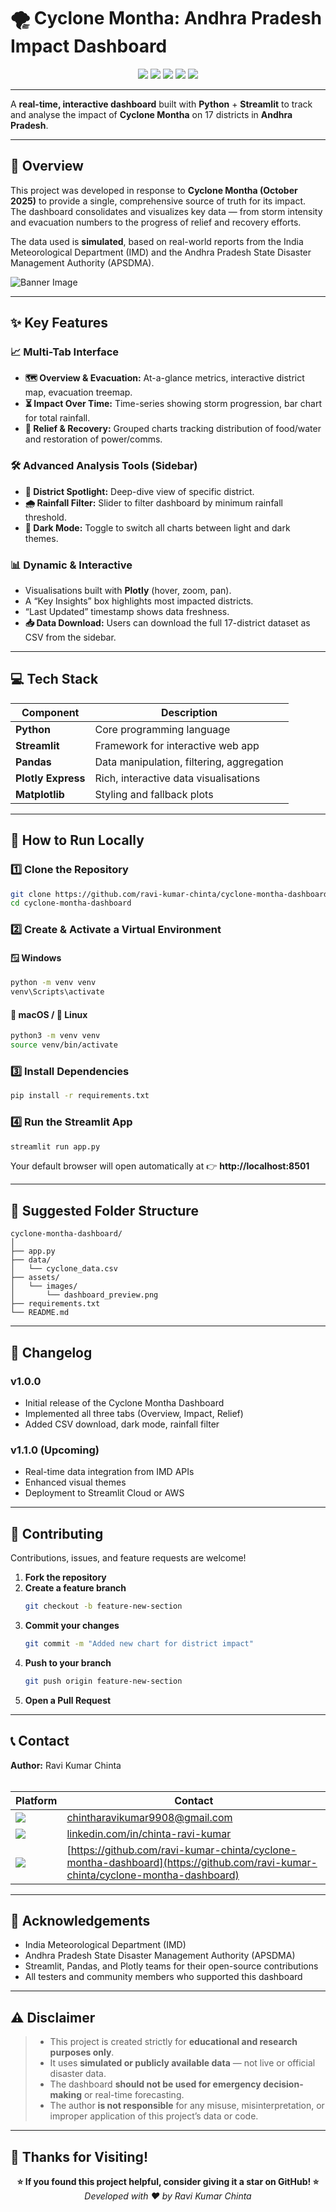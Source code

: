 # 🌪️ Cyclone Montha: Andhra Pradesh Impact Dashboard

<p align="center">
  <!--<b>Built with</b><br>-->
  <img src="https://img.shields.io/badge/Python-3776AB?style=for-the-badge&logo=python&logoColor=white"/>
  <img src="https://img.shields.io/badge/Streamlit-FF4B4B?style=for-the-badge&logo=streamlit&logoColor=white"/>
  <img src="https://img.shields.io/badge/Pandas-150458?style=for-the-badge&logo=pandas&logoColor=white"/>
  <img src="https://img.shields.io/badge/Plotly-3F4F75?style=for-the-badge&logo=plotly&logoColor=white"/>
  <img src="https://img.shields.io/badge/Matplotlib-11557C?style=for-the-badge&logo=matplotlib&logoColor=white"/>
</p>

---

A **real-time, interactive dashboard** built with **Python** + **Streamlit** to track and analyse the impact of **Cyclone Montha** on 17 districts in **Andhra Pradesh**.

---

## 📍 Overview

This project was developed in response to **Cyclone Montha (October 2025)** to provide a single, comprehensive source of truth for its impact.  
The dashboard consolidates and visualizes key data — from storm intensity and evacuation numbers to the progress of relief and recovery efforts.

The data used is **simulated**, based on real-world reports from the India Meteorological Department (IMD) and the Andhra Pradesh State Disaster Management Authority (APSDMA).

![Banner Image](/banner.png)

---

## ✨ Key Features

### 📈 Multi-Tab Interface  
- **🗺️ Overview & Evacuation:** At-a-glance metrics, interactive district map, evacuation treemap.  
- **⏳ Impact Over Time:** Time-series showing storm progression, bar chart for total rainfall.  
- **🤝 Relief & Recovery:** Grouped charts tracking distribution of food/water and restoration of power/comms.

### 🛠️ Advanced Analysis Tools (Sidebar)  
- **📍 District Spotlight:** Deep-dive view of specific district.  
- **🌧️ Rainfall Filter:** Slider to filter dashboard by minimum rainfall threshold.  
- **🎨 Dark Mode:** Toggle to switch all charts between light and dark themes.

### 📊 Dynamic & Interactive  
- Visualisations built with **Plotly** (hover, zoom, pan).  
- A “Key Insights” box highlights most impacted districts.  
- “Last Updated” timestamp shows data freshness.  
- **📥 Data Download:** Users can download the full 17-district dataset as CSV from the sidebar.

---

## 💻 Tech Stack

| Component | Description |
|-----------|-------------|
| **Python**         | Core programming language |
| **Streamlit**      | Framework for interactive web app |
| **Pandas**         | Data manipulation, filtering, aggregation |
| **Plotly Express** | Rich, interactive data visualisations |
| **Matplotlib**     | Styling and fallback plots |

---

## 🚀 How to Run Locally

### 1️⃣ Clone the Repository
```bash
git clone https://github.com/ravi-kumar-chinta/cyclone-montha-dashboard.git
cd cyclone-montha-dashboard
```

### 2️⃣ Create & Activate a Virtual Environment

#### 🪟 Windows
```bash
python -m venv venv
venv\Scripts\activate
```

#### 🍎 macOS / 🐧 Linux
```bash
python3 -m venv venv
source venv/bin/activate
```

### 3️⃣ Install Dependencies
```bash
pip install -r requirements.txt
```

### 4️⃣ Run the Streamlit App
```bash
streamlit run app.py
```

Your default browser will open automatically at 👉 **http://localhost:8501**

---

## 🧩 Suggested Folder Structure
```
cyclone-montha-dashboard/
│
├── app.py
├── data/
│   └── cyclone_data.csv
├── assets/
│   └── images/
│       └── dashboard_preview.png
├── requirements.txt
└── README.md
```

---

## 📅 Changelog

### v1.0.0
- Initial release of the Cyclone Montha Dashboard  
- Implemented all three tabs (Overview, Impact, Relief)  
- Added CSV download, dark mode, rainfall filter  

### v1.1.0 (Upcoming)
- Real-time data integration from IMD APIs  
- Enhanced visual themes  
- Deployment to Streamlit Cloud or AWS  

---

## 🤝 Contributing

Contributions, issues, and feature requests are welcome!

1. **Fork the repository**
2. **Create a feature branch**
   ```bash
   git checkout -b feature-new-section
   ```
3. **Commit your changes**
   ```bash
   git commit -m "Added new chart for district impact"
   ```
4. **Push to your branch**
   ```bash
   git push origin feature-new-section
   ```
5. **Open a Pull Request**

---
## 📞 Contact

<b>Author:</b> Ravi Kumar Chinta  
<br>

| Platform | Contact |
|-----------|----------|
| <a href="mailto:chintharavikumar9908@gmail.com"><img src="https://img.shields.io/badge/Gmail-red?style=for-the-badge&logo=gmail&logoColor=white"/></a> | [chintharavikumar9908@gmail.com](mailto:chintharavikumar9908@gmail.com) |
| <a href="https://www.linkedin.com/in/chinta-ravi-kumar-a0a763280"><img src="https://img.shields.io/badge/LinkedIn-blue?style=for-the-badge&logo=linkedin"/></a> | [linkedin.com/in/chinta-ravi-kumar](https://www.linkedin.com/in/chinta-ravi-kumar-a0a763280) |
| <a href="https://github.com/ravi-kumar-chinta/cyclone-montha-dashboard"><img src="https://img.shields.io/badge/GitHub-black?style=for-the-badge&logo=github"/></a> | [https://github.com/ravi-kumar-chinta/cyclone-montha-dashboard](https://github.com/ravi-kumar-chinta/cyclone-montha-dashboard) |


---

## 🙌 Acknowledgements
- India Meteorological Department (IMD)  
- Andhra Pradesh State Disaster Management Authority (APSDMA)  
- Streamlit, Pandas, and Plotly teams for their open-source contributions  
- All testers and community members who supported this dashboard  

---

## ⚠️ Disclaimer

> - This project is created strictly for **educational and research purposes only**.  
> - It uses **simulated or publicly available data** — not live or official disaster data.  
> - The dashboard **should not be used for emergency decision-making** or real-time forecasting.  
> - The author **is not responsible** for any misuse, misinterpretation, or improper application of this project’s data or code.
  

---

## 💖 Thanks for Visiting!

<p align="center">
  <b>⭐ If you found this project helpful, consider giving it a star on GitHub! ⭐</b><br>
  <em>Developed with ❤️ by Ravi Kumar Chinta</em>
</p>
